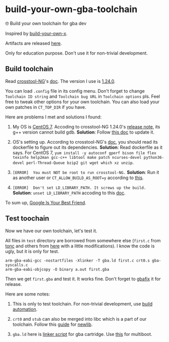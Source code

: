 # build-your-own-gba-toolchain
🤓 Build your own toolchain for gba dev

Inspired by [build-your-own-x](https://github.com/danistefanovic/build-your-own-x).

Artifacts are released [here](https://github.com/laqieer/build-your-own-gba-toolchain/releases/latest).

Only for education purpose. Don't use it for non-trivial development.

## Build toolchain

Read [crosstool-NG](https://crosstool-ng.github.io/)'s [doc](https://crosstool-ng.github.io/docs/). The version I use is [1.24.0](https://crosstool-ng.github.io/2019/04/13/release-1.24.0.html).

You can load `.config` file in its config menu. Don't forget to change `Toolchain ID string` and `Toolchain bug URL` in `Toolchain options` pls. Feel free to tweak other options for your own toolchain. You can also load your own patches in `CT_TOP_DIR` if you have.

Here are problems I met and solutions I found:

1. My OS is [CentOS 7](https://www.centos.org/). Accoding to crosstool-NG 1.24.0's [release note](https://crosstool-ng.github.io/2019/04/13/release-1.24.0.html), its g++ version cannot build gdb.
**Solution**: Follow [this doc](https://www.softwarecollections.org/en/scls/rhscl/devtoolset-8/) to update it.

1. OS's setting up. According to crosstool-NG's [doc](https://crosstool-ng.github.io/docs/os-setup/), you should read its dockerfile to figure out its dependencies.
**Solution**: Read dockerfile as it says. For CentOS 7, `yum install -y autoconf gperf bison file flex texinfo help2man gcc-c++ libtool make patch ncurses-devel python36-devel perl-Thread-Queue bzip2 git wget which xz unzip`.

1. `[ERROR]  You must NOT be root to run crosstool-NG.`
**Solution**: Run it as another user or `CT_ALLOW_BUILD_AS_ROOT=y` according to [this](https://stackoverflow.com/questions/17466017/how-to-solve-you-must-not-be-root-to-run-crosstool-ng-when-using-ct-ng).

1. `[ERROR]  Don't set LD_LIBRARY_PATH. It screws up the build.`
**Solution**: `unset LD_LIBRARY_PATH` accoding to this [doc](https://github.com/jcmvbkbc/crosstool-NG/blob/069dfea0c7372b76a40d6a67152c8a285df0f74c/docs/B%20-%20Known%20issues.txt#L255).

To sum up, [Google Is Your Best Friend](http://giybf.com/).

## Test toochain

Now we have our own toolchain, let's test it.

All files in `test` directory are borrowed from somewhere else (`first.c` from [tonc](https://www.coranac.com/tonc/text/toc.htm) and others from [here](https://github.com/felixjones/gba-toolchain) with a little modifications). I know the code is ugly, but it is only for test.

```
arm-gba-eabi-gcc -nostartfiles -Xlinker -T gba.ld first.c crt0.s gba-syscalls.c
arm-gba-eabi-objcopy -O binary a.out first.gba
```

Then we get `first.gba` and test it. It works fine. Don't forget to [gbafix](https://gbadev.org/tools.php?showinfo=76) it for release.

Here are some notes:

1. This is only to test toolchain. For non-trivial development, use [build automation](https://en.wikipedia.org/wiki/List_of_build_automation_software).

1. `crt0` and `stub` can also be merged into libc which is a part of our toolchain. Follow this [guide](https://www.embecosm.com/appnotes/ean9/ean9-howto-newlib-1.0.html) for [newlib](https://sourceware.org/newlib/).

1. `gba.ld` here is [linker script](https://ftp.gnu.org/old-gnu/Manuals/ld-2.9.1/html_chapter/ld_3.html) for gba cartridge. Use [this](https://github.com/felixjones/gba-toolchain/blob/master/lib/multiboot/gba.ld) for multiboot.

